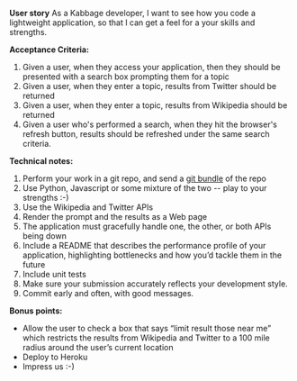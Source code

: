 **User story**
As a Kabbage developer, I want to see how you code a lightweight application, so that I can get a feel for a your skills and strengths.

**Acceptance Criteria:**

1. Given a user, when they access your application, then they should be presented with a search box prompting them for a topic
2. Given a user, when they enter a topic, results from Twitter should be returned
3. Given a user, when they enter a topic, results from Wikipedia should be returned
4. Given a user who's performed a search, when they hit the browser's refresh button, results should be refreshed under the same search criteria.

**Technical notes:**

1. Perform your work in a git repo, and send a [git bundle](http://git-scm.com/docs/git-bundle) of the repo 
2. Use Python, Javascript or some mixture of the two -- play to your strengths :-)
3. Use the Wikipedia and Twitter APIs
4. Render the prompt and the results as a Web page
5. The application must gracefully handle one, the other, or both APIs being down
6. Include a README that describes the performance profile of your application, highlighting bottlenecks and how you’d tackle them in the future
7. Include unit tests
8. Make sure your submission accurately reflects your development style.
9. Commit early and often, with good messages.

**Bonus points:**

* Allow the user to check a box that says “limit result those near me” which restricts the results from Wikipedia and Twitter to a 100 mile radius around the user’s current location
* Deploy to Heroku
* Impress us :-)
